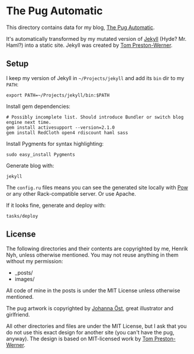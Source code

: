 # The Pug Automatic

This directory contains data for my blog, [The Pug Automatic](http://henrik.nyh.se).

It's automatically transformed by my mutated version of [Jekyll](http://github.com/henrik/jekyll) (Hyde? Mr. Haml?) into a static site. Jekyll was created by [Tom Preston-Werner](http://tom.preston-werner.com/).


## Setup

I keep my version of Jekyll in `~/Projects/jekyll` and add its `bin` dir to my `PATH`:

    export PATH=~/Projects/jekyll/bin:$PATH

Install gem dependencies:

    # Possibly incomplete list. Should introduce Bundler or switch blog engine next time.
    gem install activesupport --version=2.1.0
    gem install RedCloth open4 rdiscount haml sass

Install Pygments for syntax highlighting:

    sudo easy_install Pygments

Generate blog with:

    jekyll

The `config.ru` files means you can see the generated site locally with [Pow](http://pow.cx/) or any other Rack-compatible server. Or use Apache.

If it looks fine, generate and deploy with:

    tasks/deploy


## License

The following directories and their contents are copyrighted by me, Henrik Nyh, unless otherwise mentioned. You may not reuse anything in them without my permission:

* _posts/
* images/

All code of mine in the posts is under the MIT License unless otherwise mentioned.

The pug artwork is copyrighted by [Johanna Öst](http://johannaost.com), great illustrator and girlfriend.

All other directories and files are under the MIT License, but I ask that you do not use this exact design for another site (you can't have the pug, anyway). The design is based on MIT-licensed work by [Tom Preston-Werner](http://tom.preston-werner.com/).
